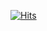 [![Hits](https://hits.seeyoufarm.com/api/count/incr/badge.svg?url=https%3A%2F%2Fgithub.com%2Frjswh0503%2F&count_bg=%2354A4E1&title_bg=%23F10000&icon=&icon_color=%23FBFBFB&title=hits&edge_flat=false)](https://hits.seeyoufarm.com)
